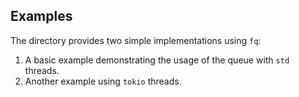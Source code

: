 ## Examples
The directory provides two simple implementations using `fq`:
1. A basic example demonstrating the usage of the queue with `std` threads.
2. Another example using `tokio` threads.
